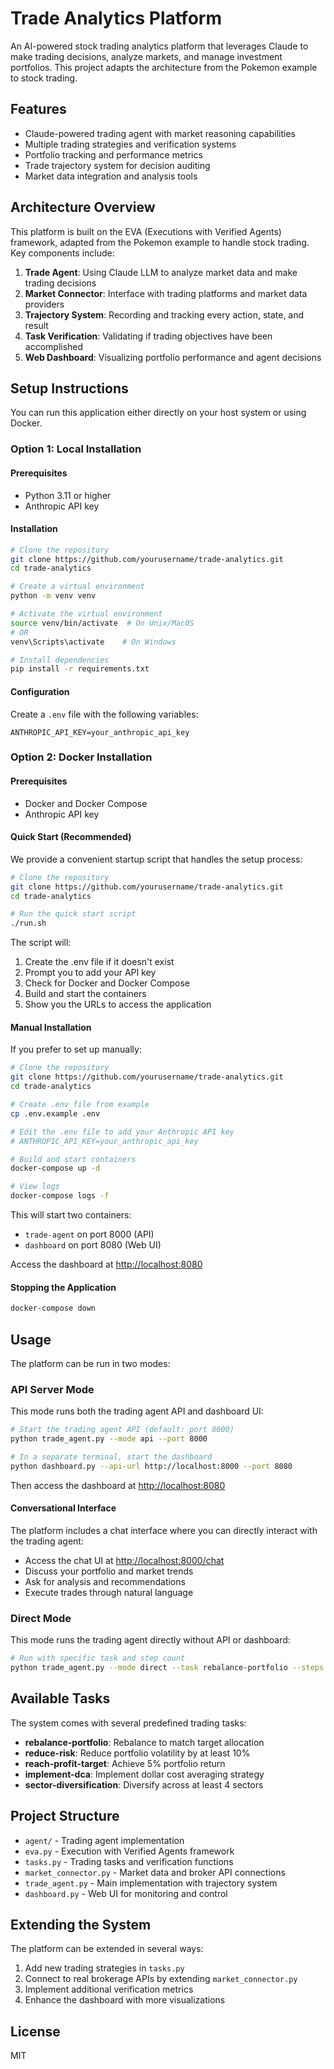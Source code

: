 # Trade Analytics Platform

An AI-powered stock trading analytics platform that leverages Claude to make trading decisions, analyze markets, and manage investment portfolios. This project adapts the architecture from the Pokemon example to stock trading.

## Features

- Claude-powered trading agent with market reasoning capabilities
- Multiple trading strategies and verification systems
- Portfolio tracking and performance metrics
- Trade trajectory system for decision auditing
- Market data integration and analysis tools

## Architecture Overview

This platform is built on the EVA (Executions with Verified Agents) framework, adapted from the Pokemon example to handle stock trading. Key components include:

1. **Trade Agent**: Using Claude LLM to analyze market data and make trading decisions
2. **Market Connector**: Interface with trading platforms and market data providers
3. **Trajectory System**: Recording and tracking every action, state, and result
4. **Task Verification**: Validating if trading objectives have been accomplished
5. **Web Dashboard**: Visualizing portfolio performance and agent decisions

## Setup Instructions

You can run this application either directly on your host system or using Docker.

### Option 1: Local Installation

#### Prerequisites

- Python 3.11 or higher
- Anthropic API key

#### Installation

```bash
# Clone the repository
git clone https://github.com/yourusername/trade-analytics.git
cd trade-analytics

# Create a virtual environment
python -m venv venv

# Activate the virtual environment
source venv/bin/activate  # On Unix/MacOS
# OR
venv\Scripts\activate    # On Windows

# Install dependencies
pip install -r requirements.txt
```

#### Configuration

Create a `.env` file with the following variables:

```
ANTHROPIC_API_KEY=your_anthropic_api_key
```

### Option 2: Docker Installation

#### Prerequisites

- Docker and Docker Compose
- Anthropic API key

#### Quick Start (Recommended)

We provide a convenient startup script that handles the setup process:

```bash
# Clone the repository
git clone https://github.com/yourusername/trade-analytics.git
cd trade-analytics

# Run the quick start script
./run.sh
```

The script will:
1. Create the .env file if it doesn't exist
2. Prompt you to add your API key
3. Check for Docker and Docker Compose
4. Build and start the containers
5. Show you the URLs to access the application

#### Manual Installation

If you prefer to set up manually:

```bash
# Clone the repository
git clone https://github.com/yourusername/trade-analytics.git
cd trade-analytics

# Create .env file from example
cp .env.example .env

# Edit the .env file to add your Anthropic API key
# ANTHROPIC_API_KEY=your_anthropic_api_key

# Build and start containers
docker-compose up -d

# View logs
docker-compose logs -f
```

This will start two containers:
- `trade-agent` on port 8000 (API)
- `dashboard` on port 8080 (Web UI)

Access the dashboard at [http://localhost:8080](http://localhost:8080)

#### Stopping the Application

```bash
docker-compose down
```

## Usage

The platform can be run in two modes:

### API Server Mode

This mode runs both the trading agent API and dashboard UI:

```bash
# Start the trading agent API (default: port 8000)
python trade_agent.py --mode api --port 8000

# In a separate terminal, start the dashboard
python dashboard.py --api-url http://localhost:8000 --port 8080
```

Then access the dashboard at [http://localhost:8080](http://localhost:8080)

#### Conversational Interface

The platform includes a chat interface where you can directly interact with the trading agent:
- Access the chat UI at [http://localhost:8000/chat](http://localhost:8000/chat)
- Discuss your portfolio and market trends
- Ask for analysis and recommendations
- Execute trades through natural language

### Direct Mode

This mode runs the trading agent directly without API or dashboard:

```bash
# Run with specific task and step count
python trade_agent.py --mode direct --task rebalance-portfolio --steps 10
```

## Available Tasks

The system comes with several predefined trading tasks:

- **rebalance-portfolio**: Rebalance to match target allocation
- **reduce-risk**: Reduce portfolio volatility by at least 10%
- **reach-profit-target**: Achieve 5% portfolio return
- **implement-dca**: Implement dollar cost averaging strategy
- **sector-diversification**: Diversify across at least 4 sectors

## Project Structure

- `agent/` - Trading agent implementation
- `eva.py` - Execution with Verified Agents framework
- `tasks.py` - Trading tasks and verification functions
- `market_connector.py` - Market data and broker API connections
- `trade_agent.py` - Main implementation with trajectory system
- `dashboard.py` - Web UI for monitoring and control

## Extending the System

The platform can be extended in several ways:

1. Add new trading strategies in `tasks.py`
2. Connect to real brokerage APIs by extending `market_connector.py`
3. Implement additional verification metrics
4. Enhance the dashboard with more visualizations

## License

MIT